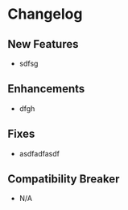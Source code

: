 # Changelog

## New Features

 - sdfsg

## Enhancements

 - dfgh

## Fixes

 - asdfadfasdf

## Compatibility Breaker

 - N/A
